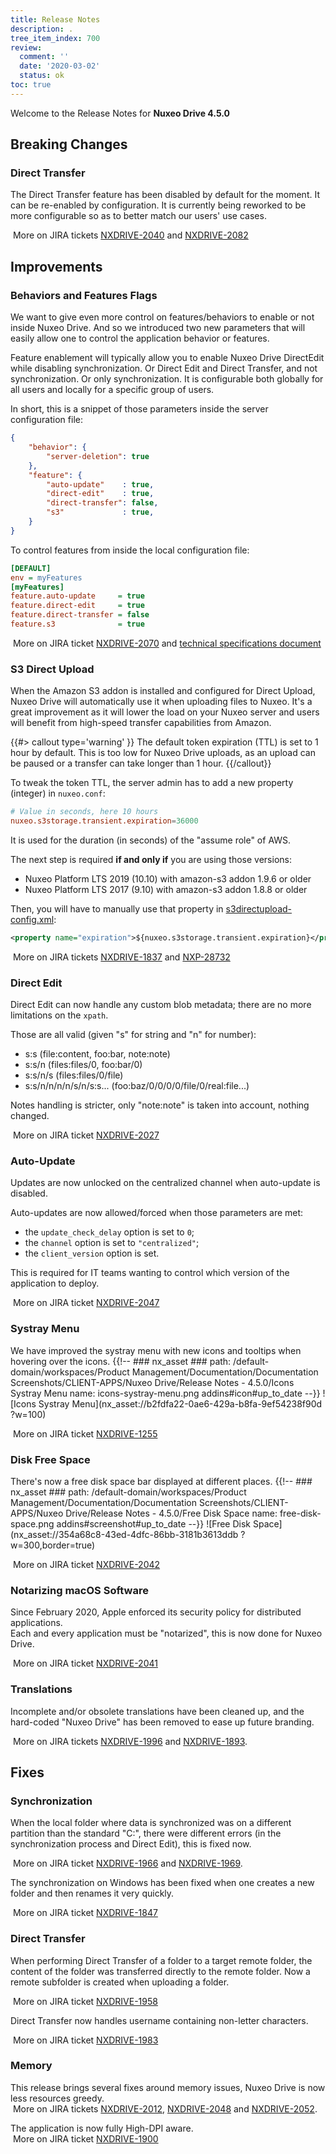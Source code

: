 ```yaml
---
title: Release Notes
description: .
tree_item_index: 700
review:
  comment: ''
  date: '2020-03-02'
  status: ok
toc: true
---
```


Welcome to the Release Notes for **Nuxeo Drive 4.5.0**

## Breaking Changes

### Direct Transfer

The Direct Transfer feature has been disabled by default for the moment. It can be re-enabled by configuration. It is currently being reworked to be more configurable so as to better match our users' use cases. 

<i class="fa fa-long-arrow-right" aria-hidden="true"></i>&nbsp;More on JIRA tickets [NXDRIVE-2040](https://jira.nuxeo.com/browse/NXDRIVE-2040) and [NXDRIVE-2082](https://jira.nuxeo.com/browse/NXDRIVE-2082)

## Improvements

### Behaviors and Features Flags

We want to give even more control on features/behaviors to enable or not inside Nuxeo Drive. And so we introduced two new parameters that will easily allow one to control the application behavior or features.

Feature enablement will typically allow you to enable Nuxeo Drive DirectEdit while disabling synchronization. Or Direct Edit and Direct Transfer, and not synchronization. Or only synchronization.
It is configurable both globally for all users and locally for a specific group of users.

In short, this is a snippet of those parameters inside the server configuration file:
```json
{
    "behavior": {
        "server-deletion": true
    },
    "feature": {
        "auto-update"    : true,
        "direct-edit"    : true,
        "direct-transfer": false,
        "s3"             : true,
    }
}
```

To control features from inside the local configuration file:
```ini
[DEFAULT]
env = myFeatures
[myFeatures]
feature.auto-update     = true
feature.direct-edit     = true
feature.direct-transfer = false
feature.s3              = true
```
<!--
Please have a look at the [documentation]().
-->

<i class="fa fa-long-arrow-right" aria-hidden="true"></i>&nbsp;More on JIRA ticket [NXDRIVE-2070](https://jira.nuxeo.com/browse/NXDRIVE-2070) and [technical specifications document](https://github.com/nuxeo/nuxeo-drive/blob/master/docs/dep/2020-03%20Features%20flags.md)

### S3 Direct Upload

When the Amazon S3 addon is installed and configured for Direct Upload, Nuxeo Drive will automatically use it when uploading files to Nuxeo. It's a great improvement as it will lower the load on your Nuxeo server and users will benefit from high-speed transfer capabilities from Amazon.

{{#> callout type='warning' }}
The default token expiration (TTL) is set to 1 hour by default.
This is too low for Nuxeo Drive uploads, as an upload can be paused or a transfer can take longer than 1 hour.
{{/callout}}

To tweak the token TTL, the server admin has to add a new property (integer) in `nuxeo.conf`:

```conf
# Value in seconds, here 10 hours
nuxeo.s3storage.transient.expiration=36000
```

It is used for the duration (in seconds) of the "assume role" of AWS.

The next step is required **if and only if** you are using those versions:
- Nuxeo Platform LTS 2019 (10.10) with amazon-s3 addon 1.9.6 or older
- Nuxeo Platform LTS 2017 (9.10) with amazon-s3 addon 1.8.8 or older

Then, you will have to manually use that property in [s3directupload-config.xml](https://github.com/nuxeo/nuxeo/blob/82f835172103dda6f5a28f4660a4bac0ed62be85/packages/nuxeo-amazon-s3-package/src/main/resources/install/templates/s3binaries/nxserver/config/s3directupload-config.xml.nxftl#L70):

```xml
<property name="expiration">${nuxeo.s3storage.transient.expiration}</property>
```

<i class="fa fa-long-arrow-right" aria-hidden="true"></i>&nbsp;More on JIRA tickets [NXDRIVE-1837](https://jira.nuxeo.com/browse/NXDRIVE-1837) and [NXP-28732](https://jira.nuxeo.com/browse/NXP-28732)

### Direct Edit

Direct Edit can now handle any custom blob metadata; there are no more limitations on the `xpath`.</br>

Those are all valid (given "s" for string and "n" for number):
- s:s (file:content, foo:bar, note:note)
- s:s/n (files:files/0, foo:bar/0)
- s:s/n/s (files:files/0/file)
- s:s/n/n/n/n/s/n/s:s... (foo:baz/0/0/0/0/file/0/real:file...)

Notes handling is stricter, only "note:note" is taken into account, nothing changed.

<i class="fa fa-long-arrow-right" aria-hidden="true"></i>&nbsp;More on JIRA ticket [NXDRIVE-2027](https://jira.nuxeo.com/browse/NXDRIVE-2027)

### Auto-Update

Updates are now unlocked on the centralized channel when auto-update is disabled.

Auto-updates are now allowed/forced when those parameters are met:
- the `update_check_delay` option is set to `0`;
- the `channel` option is set to `"centralized"`;
- the `client_version` option is set.

This is required for IT teams wanting to control which version of the application to deploy.

<i class="fa fa-long-arrow-right" aria-hidden="true"></i>&nbsp;More on JIRA ticket [NXDRIVE-2047](https://jira.nuxeo.com/browse/NXDRIVE-2047)

### Systray Menu

We have improved the systray menu with new icons and tooltips when hovering over the icons.
{{!--     ### nx_asset ###
    path: /default-domain/workspaces/Product Management/Documentation/Documentation Screenshots/CLIENT-APPS/Nuxeo Drive/Release Notes - 4.5.0/Icons Systray Menu
    name: icons-systray-menu.png
    addins#icon#up_to_date
--}}
![Icons Systray Menu](nx_asset://b2fdfa22-0ae6-429a-b8fa-9ef54238f90d ?w=100)

<i class="fa fa-long-arrow-right" aria-hidden="true"></i>&nbsp;More on JIRA ticket [NXDRIVE-1255](https://jira.nuxeo.com/browse/NXDRIVE-1255)

### Disk Free Space

There's now a free disk space bar displayed at different places.
{{!--     ### nx_asset ###
    path: /default-domain/workspaces/Product Management/Documentation/Documentation Screenshots/CLIENT-APPS/Nuxeo Drive/Release Notes - 4.5.0/Free Disk Space
    name: free-disk-space.png
    addins#screenshot#up_to_date
--}}
![Free Disk Space](nx_asset://354a68c8-43ed-4dfc-86bb-3181b3613ddb ?w=300,border=true)

<i class="fa fa-long-arrow-right" aria-hidden="true"></i>&nbsp;More on JIRA ticket [NXDRIVE-2042](https://jira.nuxeo.com/browse/NXDRIVE-2042)

### Notarizing macOS Software

Since February 2020, Apple enforced its security policy for distributed applications.</br>
Each and every application must be "notarized", this is now done for Nuxeo Drive.

<i class="fa fa-long-arrow-right" aria-hidden="true"></i>&nbsp;More on JIRA ticket [NXDRIVE-2041](https://jira.nuxeo.com/browse/NXDRIVE-2041)

### Translations

Incomplete and/or obsolete translations have been cleaned up, and the hard-coded "Nuxeo Drive" has been removed to ease up future branding.

<i class="fa fa-long-arrow-right" aria-hidden="true"></i>&nbsp;More on JIRA tickets [NXDRIVE-1996](https://jira.nuxeo.com/browse/NXDRIVE-1996) and [NXDRIVE-1893](https://jira.nuxeo.com/browse/NXDRIVE-1893).

## Fixes

### Synchronization

When the local folder where data is synchronized was on a different partition than the standard "C:", there were different errors (in the synchronization process and Direct Edit), this is fixed now.

<i class="fa fa-long-arrow-right" aria-hidden="true"></i>&nbsp;More on JIRA ticket [NXDRIVE-1966](https://jira.nuxeo.com/browse/NXDRIVE-1966) and [NXDRIVE-1969](https://jira.nuxeo.com/browse/NXDRIVE-1969).

The synchronization on Windows has been fixed when one creates a new folder and then renames it very quickly.

<i class="fa fa-long-arrow-right" aria-hidden="true"></i>&nbsp;More on JIRA ticket [NXDRIVE-1847](https://jira.nuxeo.com/browse/NXDRIVE-1847)

### Direct Transfer

When performing Direct Transfer of a folder to a target remote folder, the content of the folder was transferred directly to the remote folder. Now a remote subfolder is created when uploading a folder.

<i class="fa fa-long-arrow-right" aria-hidden="true"></i>&nbsp;More on JIRA ticket [NXDRIVE-1958](https://jira.nuxeo.com/browse/NXDRIVE-1958)

Direct Transfer now handles username containing non-letter characters.

<i class="fa fa-long-arrow-right" aria-hidden="true"></i>&nbsp;More on JIRA ticket [NXDRIVE-1983](https://jira.nuxeo.com/browse/NXDRIVE-1983)

### Memory

This release brings several fixes around memory issues, Nuxeo Drive is now less resources greedy.  
<i class="fa fa-long-arrow-right" aria-hidden="true"></i>&nbsp;More on JIRA tickets [NXDRIVE-2012](https://jira.nuxeo.com/browse/NXDRIVE-2012), [NXDRIVE-2048](https://jira.nuxeo.com/browse/NXDRIVE-2048) and [NXDRIVE-2052](https://jira.nuxeo.com/browse/NXDRIVE-2052).

The application is now fully High-DPI aware.  
<i class="fa fa-long-arrow-right" aria-hidden="true"></i>&nbsp;More on JIRA ticket [NXDRIVE-1900](https://jira.nuxeo.com/browse/NXDRIVE-1900)
